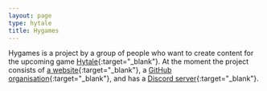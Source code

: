 ```yaml
---
layout: page
type: hytale
title: Hygames
---
```

Hygames is a project by a group of people who want to create content for the upcoming game [Hytale](https://hytale.com/){:target="_blank"}. At the moment the project consists of [a website](https://www.hygames.co){:target="_blank"}, a [GitHub organisation](https://www.hygames.co){:target="_blank"}, and has a [Discord server](http://discord.hygames.co){:target="_blank"}.